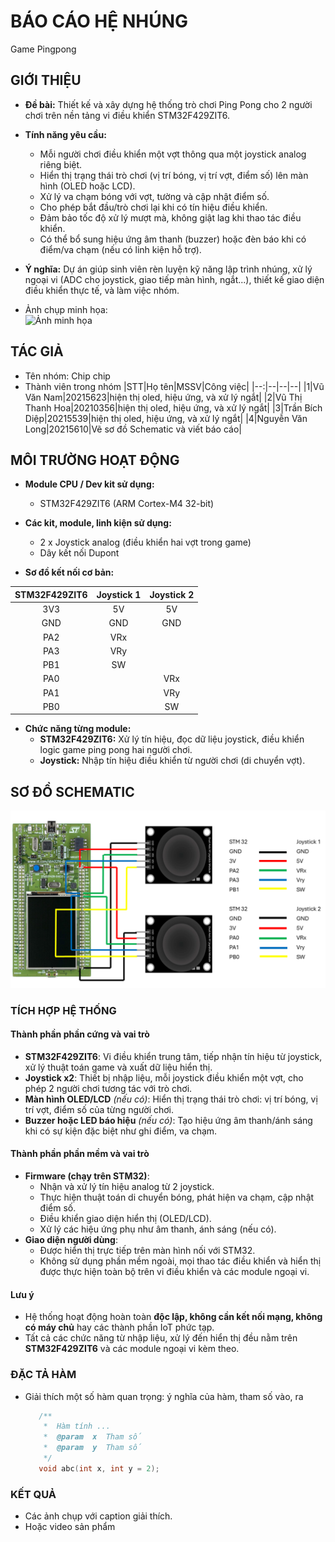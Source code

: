 # BÁO CÁO HỆ NHÚNG

Game Pingpong

## GIỚI THIỆU

- **Đề bài:** Thiết kế và xây dựng hệ thống trò chơi Ping Pong cho 2 người chơi trên nền tảng vi điều khiển STM32F429ZIT6.
- **Tính năng yêu cầu:**
  - Mỗi người chơi điều khiển một vợt thông qua một joystick analog riêng biệt.
  - Hiển thị trạng thái trò chơi (vị trí bóng, vị trí vợt, điểm số) lên màn hình (OLED hoặc LCD).
  - Xử lý va chạm bóng với vợt, tường và cập nhật điểm số.
  - Cho phép bắt đầu/trò chơi lại khi có tín hiệu điều khiển.
  - Đảm bảo tốc độ xử lý mượt mà, không giật lag khi thao tác điều khiển.
  - Có thể bổ sung hiệu ứng âm thanh (buzzer) hoặc đèn báo khi có điểm/va chạm (nếu có linh kiện hỗ trợ).
- **Ý nghĩa:** Dự án giúp sinh viên rèn luyện kỹ năng lập trình nhúng, xử lý ngoại vi (ADC cho joystick, giao tiếp màn hình, ngắt...), thiết kế giao diện điều khiển thực tế, và làm việc nhóm.

- Ảnh chụp minh họa:\
  ![Ảnh minh họa](https://soict.hust.edu.vn/wp-content/uploads/logo-soict-hust-1-1024x416.png)

## TÁC GIẢ

- Tên nhóm: Chip chip
- Thành viên trong nhóm
  |STT|Họ tên|MSSV|Công việc|
  |--:|--|--|--|
  |1|Vũ Văn Nam|20215623|hiện thị oled, hiệu ứng, và xử lý ngắt|
  |2|Vũ Thị Thanh Hoa|20210356|hiện thị oled, hiệu ứng, và xử lý ngắt|
  |3|Trần Bích Diệp|20215539|hiện thị oled, hiệu ứng, và xử lý ngắt|
  |4|Nguyễn Văn Long|20215610|Vẽ sơ đồ Schematic và viết báo cáo|

## MÔI TRƯỜNG HOẠT ĐỘNG

- **Module CPU / Dev kit sử dụng:**

  - STM32F429ZIT6 (ARM Cortex-M4 32-bit)

- **Các kit, module, linh kiện sử dụng:**

  - 2 x Joystick analog (điều khiển hai vợt trong game)
  - Dây kết nối Dupont

- **Sơ đồ kết nối cơ bản:**

| STM32F429ZIT6 | Joystick 1 | Joystick 2 |
| :-----------: | :--------: | :--------: |
|      3V3      |     5V     |     5V     |
|      GND      |    GND     |    GND     |
|      PA2      |    VRx     |            |
|      PA3      |    VRy     |            |
|      PB1      |     SW     |            |
|      PA0      |            |    VRx     |
|      PA1      |            |    VRy     |
|      PB0      |            |     SW     |

- **Chức năng từng module:**
  - **STM32F429ZIT6:** Xử lý tín hiệu, đọc dữ liệu joystick, điều khiển logic game ping pong hai người chơi.
  - **Joystick:** Nhập tín hiệu điều khiển từ người chơi (di chuyển vợt).

## SƠ ĐỒ SCHEMATIC

![Sơ đồ Schematic](https://github.com/Hoee1802/MyApp/blob/long/schematic.PNG)

### TÍCH HỢP HỆ THỐNG

#### **Thành phần phần cứng và vai trò**

- **STM32F429ZIT6**: Vi điều khiển trung tâm, tiếp nhận tín hiệu từ joystick, xử lý thuật toán game và xuất dữ liệu hiển thị.
- **Joystick x2**: Thiết bị nhập liệu, mỗi joystick điều khiển một vợt, cho phép 2 người chơi tương tác với trò chơi.
- **Màn hình OLED/LCD** _(nếu có)_: Hiển thị trạng thái trò chơi: vị trí bóng, vị trí vợt, điểm số của từng người chơi.
- **Buzzer hoặc LED báo hiệu** _(nếu có)_: Tạo hiệu ứng âm thanh/ánh sáng khi có sự kiện đặc biệt như ghi điểm, va chạm.

#### **Thành phần phần mềm và vai trò**

- **Firmware (chạy trên STM32)**:
  - Nhận và xử lý tín hiệu analog từ 2 joystick.
  - Thực hiện thuật toán di chuyển bóng, phát hiện va chạm, cập nhật điểm số.
  - Điều khiển giao diện hiển thị (OLED/LCD).
  - Xử lý các hiệu ứng phụ như âm thanh, ánh sáng (nếu có).
- **Giao diện người dùng**:
  - Được hiển thị trực tiếp trên màn hình nối với STM32.
  - Không sử dụng phần mềm ngoài, mọi thao tác điều khiển và hiển thị được thực hiện toàn bộ trên vi điều khiển và các module ngoại vi.

#### **Lưu ý**

- Hệ thống hoạt động hoàn toàn **độc lập, không cần kết nối mạng, không có máy chủ** hay các thành phần IoT phức tạp.
- Tất cả các chức năng từ nhập liệu, xử lý đến hiển thị đều nằm trên **STM32F429ZIT6** và các module ngoại vi kèm theo.

### ĐẶC TẢ HÀM

- Giải thích một số hàm quan trọng: ý nghĩa của hàm, tham số vào, ra

  ```C
     /**
      *  Hàm tính ...
      *  @param  x  Tham số
      *  @param  y  Tham số
      */
     void abc(int x, int y = 2);
  ```

### KẾT QUẢ

- Các ảnh chụp với caption giải thích.
- Hoặc video sản phẩm
